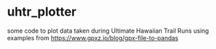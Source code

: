 # uhtr_plotter
some code to plot data taken during Ultimate Hawaiian Trail Runs using examples from https://www.gpxz.io/blog/gpx-file-to-pandas
